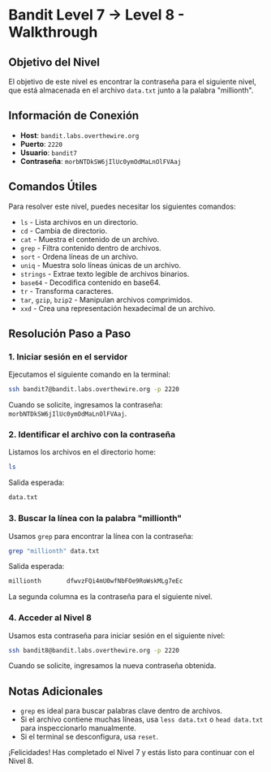 # Bandit Level 7 → Level 8 - Walkthrough

## Objetivo del Nivel

El objetivo de este nivel es encontrar la contraseña para el siguiente nivel, que está almacenada en el archivo `data.txt` junto a la palabra "millionth".

## Información de Conexión

- **Host**: `bandit.labs.overthewire.org`
- **Puerto**: `2220`
- **Usuario**: `bandit7`
- **Contraseña**: `morbNTDkSW6jIlUc0ymOdMaLnOlFVAaj`

## Comandos Útiles

Para resolver este nivel, puedes necesitar los siguientes comandos:

- `ls` - Lista archivos en un directorio.
- `cd` - Cambia de directorio.
- `cat` - Muestra el contenido de un archivo.
- `grep` - Filtra contenido dentro de archivos.
- `sort` - Ordena líneas de un archivo.
- `uniq` - Muestra solo líneas únicas de un archivo.
- `strings` - Extrae texto legible de archivos binarios.
- `base64` - Decodifica contenido en base64.
- `tr` - Transforma caracteres.
- `tar`, `gzip`, `bzip2` - Manipulan archivos comprimidos.
- `xxd` - Crea una representación hexadecimal de un archivo.

## Resolución Paso a Paso

### 1. Iniciar sesión en el servidor

Ejecutamos el siguiente comando en la terminal:

```sh
ssh bandit7@bandit.labs.overthewire.org -p 2220
```

Cuando se solicite, ingresamos la contraseña: `morbNTDkSW6jIlUc0ymOdMaLnOlFVAaj`.

### 2. Identificar el archivo con la contraseña

Listamos los archivos en el directorio home:

```sh
ls
```

Salida esperada:

```sh
data.txt
```

### 3. Buscar la línea con la palabra "millionth"

Usamos `grep` para encontrar la línea con la contraseña:

```sh
grep "millionth" data.txt
```

Salida esperada:

```sh
millionth       dfwvzFQi4mU0wfNbFOe9RoWskMLg7eEc
```

La segunda columna es la contraseña para el siguiente nivel.

### 4. Acceder al Nivel 8

Usamos esta contraseña para iniciar sesión en el siguiente nivel:

```sh
ssh bandit8@bandit.labs.overthewire.org -p 2220
```

Cuando se solicite, ingresamos la nueva contraseña obtenida.

## Notas Adicionales

- `grep` es ideal para buscar palabras clave dentro de archivos.
- Si el archivo contiene muchas líneas, usa `less data.txt` o `head data.txt` para inspeccionarlo manualmente.
- Si el terminal se desconfigura, usa `reset`.

¡Felicidades! Has completado el Nivel 7 y estás listo para continuar con el Nivel 8.

